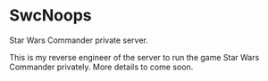 # SwcNoops
Star Wars Commander private server.

This is my reverse engineer of the server to run the game Star Wars Commander privately.
More details to come soon.

